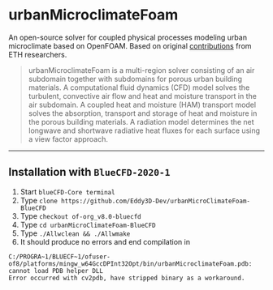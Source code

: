 # urbanMicroclimateFoam

An open-source solver for coupled physical processes modeling urban microclimate based on OpenFOAM. Based on original [contributions](https://gitlab.ethz.ch/openfoam-cbp/solvers/urbanmicroclimatefoam) from ETH researchers.

> urbanMicroclimateFoam is a multi-region solver consisting of an air subdomain together with subdomains for porous urban building materials. A computational fluid dynamics (CFD) model solves the turbulent, convective air flow and heat and moisture transport in the air subdomain. A coupled heat and moisture (HAM) transport model solves the absorption, transport and storage of heat and moisture in the porous building materials. A radiation model determines the net longwave and shortwave radiative heat fluxes for each surface using a view factor approach.

---

## Installation with `BlueCFD-2020-1`

1. Start `blueCFD-Core terminal` 
2. Type `clone https://github.com/Eddy3D-Dev/urbanMicroClimateFoam-BlueCFD`
3. Type `checkout of-org_v8.0-bluecfd`
4. Type `cd urbanMicroClimateFoam-BlueCFD`
5. Type `./Allwclean && ./Allwmake`
6. It should produce no errors and end compilation in

```
C:/PROGRA~1/BLUECF~1/ofuser-of8/platforms/mingw_w64GccDPInt32Opt/bin/urbanMicroclimateFoam.pdb: cannot load PDB helper DLL
Error occurred with cv2pdb, have stripped binary as a workaround.
```

